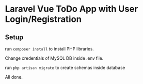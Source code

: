 # Laravel Vue ToDo App with User Login/Registration

## Setup

run ```composer install``` to install PHP libraries.

Change credentials of MySQL DB inside .env file.

run ```php artisan migrate``` to create schemas inside database

All done.
